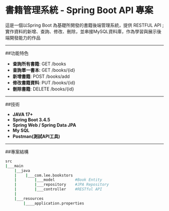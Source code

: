 # 書籍管理系統 - Spring Boot API 專案

這是一個以Spring Boot 為基礎所開發的書籍後端管理系統，提供 RESTFUL API ;
實作資料的新增、查詢、修改、刪除，並串接MySQL資料庫，作為學習與展示後端開發能力的作品

---

##功能特色

- **查詢所有書籍**: GET /books
- **查詢單一書本**: GET /books/{id}
- **新增書籍**: POST /books/add
- **修改書籍資料**: PUT /books/{id}
- **刪除書籍**: DELETE /books/{id}

---

##技術

- **JAVA 17+**
- **Spring Boot 3.4.5**
- **Spring Web / Spring  Data JPA**
- **My SQL**
- **Postman(測試API工具)**

---

##專案結構

```bash
src
|___main
    |__java
    |    |___com.lee.bookstors
    |        |___model         #Book Entity
    |        |___repository    #JPA Repository
    |        |___controller    #RESTful API
    |
    |___resources
        |____application.properties
```
